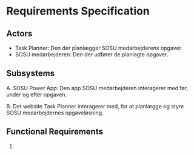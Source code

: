 # Requirements Specification

## Actors
* Task Planner: Den der planlægger SOSU medarbejderens opgaver.
* SOSU medarbejderen: Den der udfører de planlagte opgaver.

## Subsystems
A. SOSU Power App: Den app SOSU medarbejderen interagerer med før, under og efter opgaven.

B. Det website Task Planner interagerer med, for at planlægge og styre SOSU medarbejdernes opgaveløsning.

## Functional Requirements
1. 